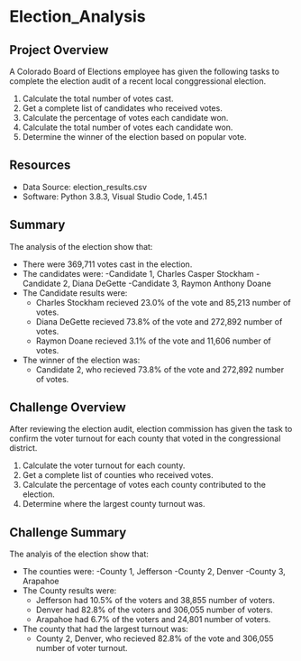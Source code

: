 # Election_Analysis

## Project Overview
A Colorado Board of Elections employee has given the following tasks to complete the election audit of a recent local conggressional election.

1. Calculate the total number of votes cast.
2. Get a complete list of candidates who received votes.
3. Calculate the percentage of votes each candidate won.
4. Calculate the total number of votes each candidate won.
5. Determine the winner of the election based on popular vote.

## Resources

- Data Source:  election_results.csv
- Software: Python 3.8.3, Visual Studio Code, 1.45.1

## Summary
The analysis of the election show that:
- There were 369,711 votes cast in the election.
- The candidates were:
      -Candidate 1, Charles Casper Stockham
      -Candidate 2, Diana DeGette
      -Candidate 3, Raymon Anthony Doane
 - The Candidate results were:
      - Charles Stockham recieved 23.0% of the vote and 85,213 number of votes.
      - Diana DeGette recieved 73.8% of the vote and 272,892 number of votes.
      - Raymon Doane recieved 3.1% of the vote and 11,606 number of votes.
 - The winner of the election was:
      - Candidate 2, who recieved 73.8% of the vote and 272,892 number of votes.
      
## Challenge Overview
After reviewing the election audit, election commission has given the task to confirm the voter turnout for each county that voted in the congressional district.

1. Calculate the voter turnout for each county.
2. Get a complete list of counties who received votes.
3. Calculate the percentage of votes each county contributed to the election.
4. Determine where the largest county turnout was.

## Challenge Summary
The analyis of the election show that:
- The counties were:
      -County 1, Jefferson
      -County 2, Denver
      -County 3, Arapahoe
 - The County results were:  
      - Jefferson had 10.5% of the voters and 38,855 number of voters.
      - Denver had 82.8% of the voters and 306,055 number of voters.
      - Arapahoe had 6.7% of the voters and 24,801 number of voters.
 - The county that had the largest turnout was:
      - County 2, Denver, who recieved 82.8% of the vote and 306,055 number of voter turnout.    
  



